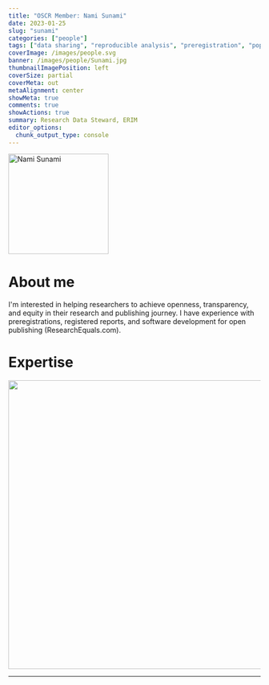 ```yaml
---
title: "OSCR Member: Nami Sunami"
date: 2023-01-25
slug: "sunami"
categories: ["people"]
tags: ["data sharing", "reproducible analysis", "preregistration", "pop culture references", "school-rsm", "school-ese"] # top 3 categories + unique + school
coverImage: /images/people.svg
banner: /images/people/Sunami.jpg
thumbnailImagePosition: left
coverSize: partial
coverMeta: out
metaAlignment: center
showMeta: true
comments: true
showActions: true
summary: Research Data Steward, ERIM
editor_options: 
  chunk_output_type: console
---
```


<!-- EMAIL -->
<p>
  <a href="mailto:sunami@rsm.nl">
  <img border="0" alt="Nami Sunami" src="/images/people/Sunami.jpg" width="200" height="200" align="center">
  </a>
</p>


<p align="center">
<!--  CV-->
  <a href="https://www.canva.com/design/DAFYBwT0xnw/bRRAIeKSLA7BDAnkUgK0gQ/view" class="fa-solid fa-file" style="color:#000000;">
  </a> 

<!-- TWITTER -->
  <a href="https://twitter.com/n_sunami" class="fa-brands fa-x-twitter" style="color:#000000;">
  </a>


<!-- GOOGLE SCHOLAR
  <a href="" class="fa-brands fa-google-scholar" style="color:#000000;">
  </a>
  -->
  
<!-- RESEARCHGATE 
  <a href="" class="fa-brands fa-researchgate" style="color:#000000;">
  </a>
   --> 
  
<!-- LINKEDIN 
  <a href="" class="fa-brands fa-linkedin" style="color:#000000;">
  </a> -->  
  
  <!-- ORCID 
  <a href="" class="fa-brands fa-orcid" style="color:#000000;">
  </a> -->

<!-- PERSONAL WEBSITE 
  <a href="" class="fa-solid fa-link" style="color:#000000;">
  </a> -->

<!-- GITHUB 
  <a href="" class="fa-brands fa-github" style="color:#000000;"> 
  </a> -->
</p>

# About me

I'm interested in helping researchers to achieve openness, transparency, and equity in their research and publishing journey. I have experience with preregistrations, registered reports, and software development for open publishing (ResearchEquals.com).
<BR>

# Expertise

<img src="{{< blogdown/postref >}}index_files/figure-html/radarPlot-1.png" width="576" />

***



